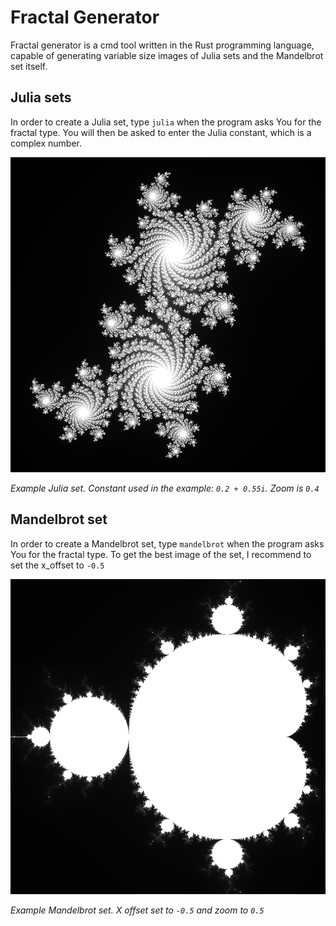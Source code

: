 # Fractal Generator

Fractal generator is a cmd tool written in the Rust programming language, capable of generating variable size images of Julia sets and the Mandelbrot set itself.

## Julia sets

In order to create a Julia set, type `julia` when the program asks You for the fractal type. You will then be asked to enter the Julia constant, which is a complex number.

<img src="example_julia.png">

*Example Julia set. Constant used in the example: `0.2 + 0.55i`. Zoom is `0.4`*

## Mandelbrot set

In order to create a Mandelbrot set, type `mandelbrot` when the program asks You for the fractal type. To get the best image of the set, I recommend to set the x_offset to `-0.5`

<img src="example_mandelbrot.png">

*Example Mandelbrot set. X offset set to `-0.5` and zoom to `0.5`*
